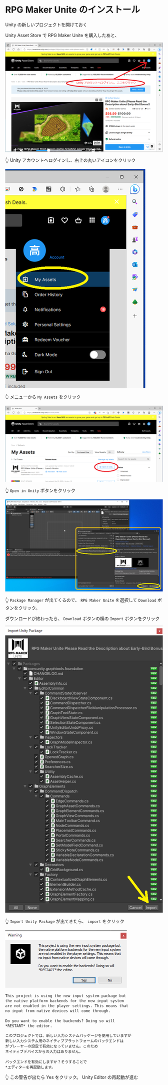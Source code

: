 # RPG Maker Unite のインストール

Unity の新しいプロジェクトを開けておく  

Unity Asset Store で RPG Maker Unite を購入したあと、  

![Unity Account](./img/202305__rpgmu__11-2248--install-o2o0.png)  

👆 Unity アカウントへログインし、右上の丸いアイコンをクリック  

![My Assets](./img/202305__rpgmu__11-2256--my-assets-o2o0.png)

👆 メニューから `My Assets` をクリック  

![Open in Unity](./img/202305__rpgmu__11-2259--open-in-unity-o2o0.png)  

👆 `Open in Unity` ボタンをクリック  

![Package Manager](./img/202305__rpgmu__11-2303--package-manager-o2o0.png)  

👆 `Package Manager` が出てくるので、 `RPG Maker Unite` を選択して `Download` ボタンをクリック。  

ダウンロードが終わったら、 `Download` ボタンの横の `Import` ボタンをクリック  

![Import Unity Package](./img/202305__rpgmu__11-2312--import-unity-package-o2o0.png)  

👆 `Import Unity Package` が出てきたら、 `import` をクリック  

![Warning](./img/202305__rpgmu__11-2314--warning-o1o0.png)  

```plaintext
This project is using the new input system package but
the native platform backends for the new input system
are not enabled in the player settings. This means that
no input from native devices will come through.

Do you want to enable the backends? Doing so will
*RESTART* the editor.
```

```plaintext
このプロジェクトでは、新しい入力システムパッケージを使用していますが
新しい入力システム用のネイティブプラットフォームのバックエンドは
がプレーヤーの設定で有効になっていません。このため
ネイティブデバイスからの入力はありません。

バックエンドを有効にしますか？そうすることで
*エディターを再起動します。
```

👆 この警告が出たら Yes をクリック。 Unity Editor の再起動が進む  
